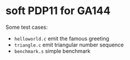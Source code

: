 soft PDP11 for GA144
====================

Some test cases:

* `helloworld.c` emit the famous greeting
* `triangle.c` emit triangular number sequence
* `benchmark.s` simple benchmark
